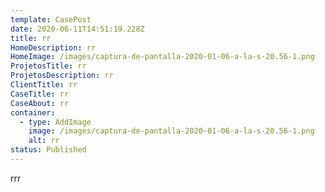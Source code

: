 ```yaml
---
template: CasePost
date: 2020-06-11T14:51:19.228Z
title: rr
HomeDescription: rr
HomeImage: /images/captura-de-pantalla-2020-01-06-a-la-s-20.56-1.png
ProjetosTitle: rr
ProjetosDescription: rr
ClientTitle: rr
CaseTitle: rr
CaseAbout: rr
container:
  - type: AddImage
    image: /images/captura-de-pantalla-2020-01-06-a-la-s-20.56-1.png
    alt: rr
status: Published
---
```

rrr